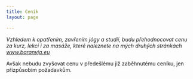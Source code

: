 ```yaml
---
title: Ceník
layout: page

---
```

_Vzhledem k opatřením, zavřením jógy a studií, budu přehodnocovat cenu za kurz, lekci i za masáže, které naleznete na mých druhých stránkách www.baranyja.eu_

Avšak nebudu zvyšovat cenu v předešlému již zaběhnutému ceníku, jen přizpůsobím požadavkům.